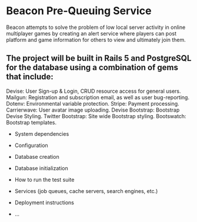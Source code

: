 # Beacon Pre-Queuing Service

Beacon attempts to solve the problem of low local server activity in online multiplayer games by creating an alert service where players can post platform and game information for others to view and ultimately join them.


## The project will be built in Rails 5 and PostgreSQL for the database using a combination of gems that include:

Devise: User Sign-up & Login, CRUD resource access for general users.
Mailgun: Registration and subscription email, as well as user bug-reporting.
Dotenv: Environmental variable protection.
Stripe: Payment processing.
Carrierwave: User avatar image uploading.
Devise Bootstrap: Bootstrap Devise Styling.
Twitter Bootstrap: Site wide Bootstrap styling.
Bootswatch: Bootstrap templates.


* System dependencies

* Configuration

* Database creation

* Database initialization

* How to run the test suite

* Services (job queues, cache servers, search engines, etc.)

* Deployment instructions

* ...
